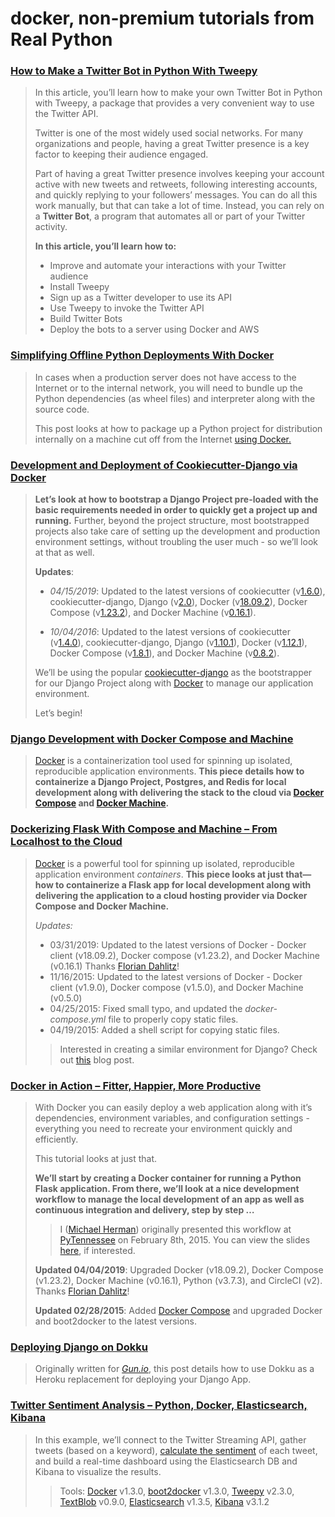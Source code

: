 # docker, non-premium tutorials from Real Python

### [How to Make a Twitter Bot in Python With Tweepy](https://realpython.com/twitter-bot-python-tweepy/)

> <p>In this article, you’ll learn how to make your own Twitter Bot in Python with Tweepy, a package that provides a very convenient way to use the Twitter API.</p>
> <p>Twitter is one of the most widely used social networks. For many organizations and people, having a great Twitter presence is a key factor to keeping their audience engaged.</p>
> <p>Part of having a great Twitter presence involves keeping your account active with new tweets and retweets, following interesting accounts, and quickly replying to your followers’ messages. You can do all this work manually, but that can take a lot of time. Instead, you can rely on a <strong>Twitter Bot</strong>, a program that automates all or part of your Twitter activity.</p>
> <p><strong>In this article, you’ll learn how to:</strong></p>
> <ul>
> <li>Improve and automate your interactions with your Twitter audience</li>
> <li>Install Tweepy</li>
> <li>Sign up as a Twitter developer to use its API</li>
> <li>Use Tweepy to invoke the Twitter API</li>
> <li>Build Twitter Bots</li>
> <li>Deploy the bots to a server using Docker and AWS</li>
> </ul>

### [Simplifying Offline Python Deployments With Docker](https://realpython.com/offline-python-deployments-with-docker/)

> <p>In cases when a production server does not have access to the Internet or to the internal network, you will need to bundle up the Python dependencies (as wheel files) and interpreter along with the source code.</p>
> <p>This post looks at how to package up a Python project for distribution internally on a machine cut off from the Internet <a href="https://realpython.com/docker-in-action-fitter-happier-more-productive/">using Docker.</a></p>

### [Development and Deployment of Cookiecutter-Django via Docker](https://realpython.com/development-and-deployment-of-cookiecutter-django-via-docker/)

> <p><strong>Let’s look at how to bootstrap a Django Project pre-loaded with the basic requirements needed in order to quickly get a project up and running.</strong> Further, beyond the project structure, most bootstrapped projects also take care of setting up the development and production environment settings, without troubling the user much - so we’ll look at that as well.</p>
> <p><strong>Updates</strong>:</p>
> <ul>
> <li>
> <p><em>04/15/2019</em>: Updated to the latest versions of cookiecutter (v<a href="https://github.com/audreyr/cookiecutter/releases/tag/1.6.0">1.6.0</a>), cookiecutter-django, Django (v<a href="https://docs.djangoproject.com/en/2.2/">2.0</a>), Docker (v<a href="https://github.com/docker/docker-ce/releases/tag/v18.09.2">18.09.2</a>), Docker Compose (v<a href="https://github.com/docker/compose/releases/tag/1.23.2">1.23.2</a>), and Docker Machine (v<a href="https://github.com/docker/machine/releases/tag/v0.16.1">0.16.1</a>).</p>
> </li>
> <li>
> <p><em>10/04/2016</em>: Updated to the latest versions of cookiecutter (v<a href="https://github.com/audreyr/cookiecutter/releases/tag/1.4.0">1.4.0</a>), cookiecutter-django, Django (v<a href="https://docs.djangoproject.com/en/1.10/releases/1.10.1/">1.10.1</a>), Docker (v<a href="https://github.com/docker/docker/releases/tag/v1.12.1">1.12.1</a>), Docker Compose (v<a href="https://github.com/docker/compose/releases/tag/1.8.1">1.8.1</a>), and Docker Machine (v<a href="https://github.com/docker/machine/releases/tag/v0.8.2">0.8.2</a>).</p>
> </li>
> </ul>
> <p>We’ll be using the popular <a href="https://github.com/pydanny/cookiecutter-django">cookiecutter-django</a> as the bootstrapper for our Django Project along with <a href="https://www.docker.com/">Docker</a> to manage our application environment.</p>
> <p>Let’s begin!</p>

### [Django Development with Docker Compose and Machine](https://realpython.com/django-development-with-docker-compose-and-machine/)

> <p><a href="https://www.docker.com/">Docker</a> is a containerization tool used for spinning up isolated, reproducible application environments. <strong>This piece details how to containerize a Django Project, Postgres, and Redis for local development along with delivering the stack to the cloud via <a href="https://docs.docker.com/compose/">Docker Compose</a> and <a href="http://docs.docker.com/machine/">Docker Machine</a>.</strong></p>

### [Dockerizing Flask With Compose and Machine – From Localhost to the Cloud](https://realpython.com/dockerizing-flask-with-compose-and-machine-from-localhost-to-the-cloud/)

> <p><a href="https://www.docker.com/">Docker</a> is a powerful tool for spinning up isolated, reproducible application environment <em>containers</em>. <strong>This piece looks at just that—how to containerize a Flask app for local development along with delivering the application to a cloud hosting provider via Docker Compose and Docker Machine.</strong></p>
> <p><em>Updates:</em></p>
> <ul>
> <li>03/31/2019: Updated to the latest versions of Docker - Docker client (v18.09.2), Docker compose (v1.23.2), and Docker Machine (v0.16.1) Thanks <a href="https://github.com/DahlitzFlorian">Florian Dahlitz</a>!</li>
> <li>11/16/2015: Updated to the latest versions of Docker - Docker client (v1.9.0), Docker compose (v1.5.0), and Docker Machine (v0.5.0)</li>
> <li>04/25/2015: Fixed small typo, and updated the <em>docker-compose.yml</em> file to properly copy static files.</li>
> <li>04/19/2015: Added a shell script for copying static files.</li>
> </ul>
> <blockquote>
> <p>Interested in creating a similar environment for Django? Check out <a href="https://realpython.com/django-development-with-docker-compose-and-machine/">this</a> blog post.</p>
> </blockquote>

### [Docker in Action – Fitter, Happier, More Productive](https://realpython.com/docker-in-action-fitter-happier-more-productive/)

> <p>With Docker you can easily deploy a web application along with it’s dependencies, environment variables, and configuration settings - everything you need to recreate your environment quickly and efficiently.</p>
> <p>This tutorial looks at just that.</p>
> <p><strong>We’ll start by creating a Docker container for running a Python Flask application. From there, we’ll look at a nice development workflow to manage the local development of an app as well as continuous integration and delivery, step by step …</strong></p>
> <blockquote>
> <p>I (<a href="https://twitter.com/mikeherman">Michael Herman</a>) originally presented this workflow at <a href="https://www.pytennessee.org/"> PyTennessee</a> on February 8th, 2015. You can view the slides <a href="http://realpython.github.io/fitter-happier-docker/">here</a>, if interested.</p>
> </blockquote>
> <p><strong>Updated 04/04/2019</strong>: Upgraded Docker (v18.09.2), Docker Compose (v1.23.2), Docker Machine (v0.16.1), Python (v3.7.3), and CircleCI (v2). Thanks <a href="https://github.com/DahlitzFlorian">Florian Dahlitz</a>!</p>
> <p><strong>Updated 02/28/2015</strong>: Added <a href="https://docs.docker.com/compose/">Docker Compose</a> and upgraded Docker and boot2docker to the latest versions.</p>

### [Deploying Django on Dokku](https://realpython.com/deploying-a-django-app-on-dokku/)

> <p>Originally written for <em><a href="http://www.gun.io">Gun.io</a></em>, this post details how to use Dokku as a Heroku replacement for deploying your Django App.</p>

### [Twitter Sentiment Analysis – Python, Docker, Elasticsearch, Kibana](https://realpython.com/twitter-sentiment-python-docker-elasticsearch-kibana/)

> <p>In this example, we’ll connect to the Twitter Streaming API, gather tweets (based on a keyword), <a href="https://realpython.com/python-keras-text-classification/">calculate the sentiment</a> of each tweet, and build a real-time dashboard using the Elasticsearch DB and Kibana to visualize the results.</p>
> <blockquote>
> <p>Tools: <a href="https://www.docker.com/">Docker</a> v1.3.0, <a href="http://boot2docker.io/">boot2docker</a> v1.3.0, <a href="http://www.tweepy.org/">Tweepy</a> v2.3.0, <a href="http://textblob.readthedocs.org/en/dev/">TextBlob</a> v0.9.0, <a href="http://www.elasticsearch.org/">Elasticsearch</a> v1.3.5, <a href="http://www.elasticsearch.org/overview/kibana/">Kibana</a> v3.1.2</p>
> </blockquote>

